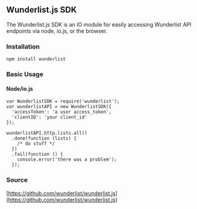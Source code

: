 ## Wunderlist.js SDK

The Wunderlist.js SDK is an IO module for easily accessing Wunderlist API
endpoints via node, io.js, or the browser.

### Installation

`npm install wunderlist`

### Basic Usage

#### Node/io.js

    var WunderlistSDK = require('wunderlist');
    var wunderlistAPI = new WunderlistSDK({
      'accessToken': 'a user access_token',
      'clientID': 'your client_id'
    });

    wunderlistAPI.http.lists.all()
      .done(function (lists) {
        /* do stuff */
      })
      .fail(function () {
        console.error('there was a problem');
      });

### Source

  [https://github.com/wunderlist/wunderlist.js](https://github.com/wunderlist/wunderlist.js)